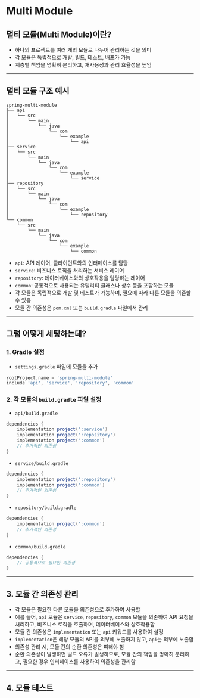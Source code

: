# Multi Module

## 멀티 모듈(Multi Module)이란?
- 하나의 프로젝트를 여러 개의 모듈로 나누어 관리하는 것을 의미
- 각 모듈은 독립적으로 개발, 빌드, 테스트, 배포가 가능
- 계층별 책임을 명확히 분리하고, 재사용성과 관리 효율성을 높임

---

## 멀티 모듈 구조 예시
```
spring-multi-module
├── api
│   └── src
│       └── main
│           └── java
│               └── com
│                   └── example
│                       └── api
├── service
│   └── src
│       └── main
│           └── java
│               └── com
│                   └── example
│                       └── service
├── repository
│   └── src
│       └── main
│           └── java
│               └── com
│                   └── example
│                       └── repository
└── common
    └── src
        └── main
            └── java
                └── com
                    └── example
                        └── common
```
- `api`: API 레이어, 클라이언트와의 인터페이스를 담당
- `service`: 비즈니스 로직을 처리하는 서비스 레이어
- `repository`: 데이터베이스와의 상호작용을 담당하는 레이어
- `common`: 공통적으로 사용되는 유틸리티 클래스나 상수 등을 포함하는 모듈
- 각 모듈은 독립적으로 개발 및 테스트가 가능하며, 필요에 따라 다른 모듈을 의존할 수 있음
- 모듈 간 의존성은 `pom.xml` 또는 `build.gradle` 파일에서 관리

---

## 그럼 어떻게 세팅하는데?
### 1. Gradle 설정
- `settings.gradle` 파일에 모듈을 추가
```groovy
rootProject.name = 'spring-multi-module'
include 'api', 'service', 'repository', 'common'
```

### 2. 각 모듈의 `build.gradle` 파일 설정
- `api/build.gradle`
```groovy
dependencies {
    implementation project(':service')
    implementation project(':repository')
    implementation project(':common')
    // 추가적인 의존성
}
```

- `service/build.gradle`
```groovy
dependencies {
    implementation project(':repository')
    implementation project(':common')
    // 추가적인 의존성
}
```

- `repository/build.gradle`
```groovy
dependencies {
    implementation project(':common')
    // 추가적인 의존성
}
```

- `common/build.gradle`
```groovy
dependencies {
    // 공통적으로 필요한 의존성
}
```

---

## 3. 모듈 간 의존성 관리
- 각 모듈은 필요한 다른 모듈을 의존성으로 추가하여 사용할
- 예를 들어, `api` 모듈은 `service`, `repository`, `common` 모듈을 의존하여 API 요청을 처리하고, 비즈니스 로직을 호출하며, 데이터베이스와 상호작용함
- 모듈 간 의존성은 `implementation` 또는 `api` 키워드를 사용하여 설정
- `implementation`은 해당 모듈의 API를 외부에 노출하지 않고, `api`는 외부에 노출함
- 의존성 관리 시, 모듈 간의 순환 의존성은 피해야 함
- 순환 의존성이 발생하면 빌드 오류가 발생하므로, 모듈 간의 책임을 명확히 분리하고, 필요한 경우 인터페이스를 사용하여 의존성을 관리함

---

## 4. 모듈 테스트

